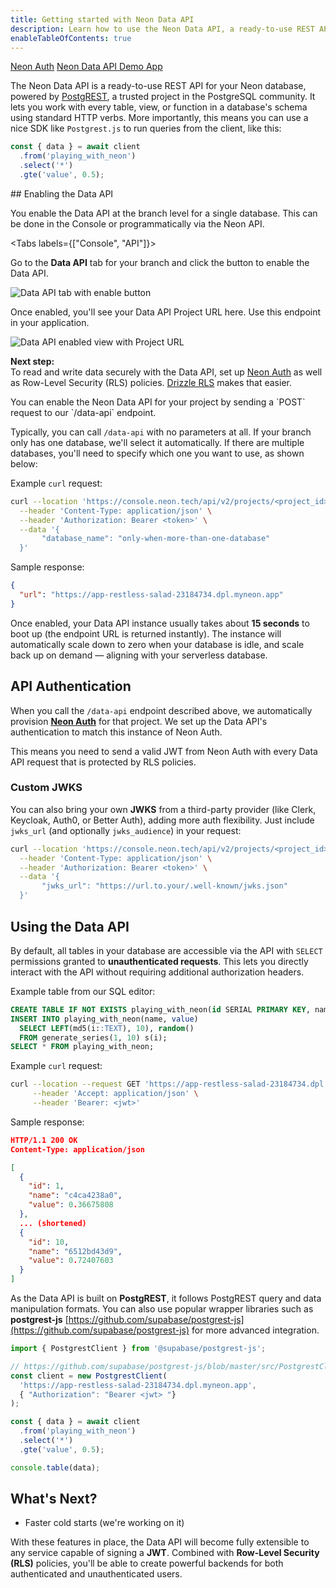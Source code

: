 ```yaml
---
title: Getting started with Neon Data API
description: Learn how to use the Neon Data API, a ready-to-use REST API built on top of your Neon database
enableTableOfContents: true
---
```


<PrivatePreview />

<InfoBlock>
  <DocsList title="Related docs" theme="docs">
    <a href="/docs/guides/neon-auth">Neon Auth</a>
  </DocsList>
  <DocsList title="Demo app" theme="repo">
    <a href="https://github.com/neondatabase-labs/neon-data-api-neon-auth">Neon Data API Demo App</a>
  </DocsList>
</InfoBlock>

The Neon Data API is a ready-to-use REST API for your Neon database, powered by [PostgREST](https://docs.postgrest.org/en/v13/), a trusted project in the PostgreSQL community. It lets you work with every table, view, or function in a database's schema using standard HTTP verbs. More importantly, this means you can use a nice SDK like `Postgrest.js` to run queries from the client, like this:

```javascript
const { data } = await client
  .from('playing_with_neon')
  .select('*')
  .gte('value', 0.5);
```

<Steps>
## Enabling the Data API

You enable the Data API at the branch level for a single database. This can be done in the Console or programmatically via the Neon API.

<Tabs labels={["Console", "API"]}>
<TabItem>

Go to the **Data API** tab for your branch and click the button to enable the Data API.

![Data API tab with enable button](/docs/data-api/data-api-tab.png)

Once enabled, you'll see your Data API Project URL here. Use this endpoint in your application.

![Data API enabled view with Project URL](/docs/data-api/data-api-enabled.png)

**Next step:**  
To read and write data securely with the Data API, set up [Neon Auth](/docs/guides/neon-auth) as well as Row-Level Security (RLS) policies. [Drizzle RLS](/docs/guides/neon-rls-drizzle) makes that easier.

</TabItem>

<TabItem>
You can enable the Neon Data API for your project by sending a `POST` request to our `/data-api` endpoint.

Typically, you can call `/data-api` with no parameters at all. If your branch only has one database, we'll select it automatically. If there are multiple databases, you'll need to specify which one you want to use, as shown below:

Example `curl` request:

```bash
curl --location 'https://console.neon.tech/api/v2/projects/<project_id>/branches/<branch_id>/data-api' \
  --header 'Content-Type: application/json' \
  --header 'Authorization: Bearer <token>' \
  --data '{
       "database_name": "only-when-more-than-one-database"
  }'
```

Sample response:

```json
{
  "url": "https://app-restless-salad-23184734.dpl.myneon.app"
}
```

</TabItem>
</Tabs>

Once enabled, your Data API instance usually takes about **15 seconds** to boot up (the endpoint URL is returned instantly). The instance will automatically scale down to zero when your database is idle, and scale back up on demand — aligning with your serverless database.

## API Authentication

When you call the `/data-api` endpoint described above, we automatically provision [**Neon Auth**](/docs/guides/neon-auth) for that project. We set up the Data API's authentication to match this instance of Neon Auth.

This means you need to send a valid JWT from Neon Auth with every Data API request that is protected by RLS policies.

### Custom JWKS

You can also bring your own **JWKS** from a third-party provider (like Clerk, Keycloak, Auth0, or Better Auth), adding more auth flexibility. Just include `jwks_url` (and optionally `jwks_audience`) in your request:

```bash
curl --location 'https://console.neon.tech/api/v2/projects/<project_id>/branches/<branch_id>/data-api' \
  --header 'Content-Type: application/json' \
  --header 'Authorization: Bearer <token>' \
  --data '{
       "jwks_url": "https://url.to.your/.well-known/jwks.json"
  }'
```

## Using the Data API

By default, all tables in your database are accessible via the API with `SELECT` permissions granted to **unauthenticated requests**. This lets you directly interact with the API without requiring additional authorization headers.

Example table from our SQL editor:

```sql
CREATE TABLE IF NOT EXISTS playing_with_neon(id SERIAL PRIMARY KEY, name TEXT NOT NULL, value REAL);
INSERT INTO playing_with_neon(name, value) 
  SELECT LEFT(md5(i::TEXT), 10), random() 
  FROM generate_series(1, 10) s(i);
SELECT * FROM playing_with_neon;
```

Example `curl` request:

```bash
curl --location --request GET 'https://app-restless-salad-23184734.dpl.myneon.app/playing_with_neon' \
     --header 'Accept: application/json' \
     --header 'Bearer: <jwt>'
```

Sample response:

```json
HTTP/1.1 200 OK
Content-Type: application/json

[
  {
    "id": 1,
    "name": "c4ca4238a0",
    "value": 0.36675808
  },
  ... (shortened)
  {
    "id": 10,
    "name": "6512bd43d9",
    "value": 0.72407603
  }
]

```

As the Data API is built on **PostgREST**, it follows PostgREST query and data manipulation formats. You can also use popular wrapper libraries such as **postgrest-js** [https://github.com/supabase/postgrest-js](https://github.com/supabase/postgrest-js) for more advanced integration.

```javascript
import { PostgrestClient } from '@supabase/postgrest-js';

// https://github.com/supabase/postgrest-js/blob/master/src/PostgrestClient.ts#L41
const client = new PostgrestClient(
  'https://app-restless-salad-23184734.dpl.myneon.app',
  { "Authorization": "Bearer <jwt> "}
);

const { data } = await client
  .from('playing_with_neon')
  .select('*')
  .gte('value', 0.5);

console.table(data);
```

</Steps>

## What's Next?

- Faster cold starts (we're working on it)

With these features in place, the Data API will become fully extensible to any service capable of signing a **JWT**. Combined with **Row-Level Security (RLS)** policies, you'll be able to create powerful backends for both authenticated and unauthenticated users.
